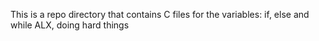 This is a repo directory that contains C files for the variables: if, else and while
ALX, doing hard things
